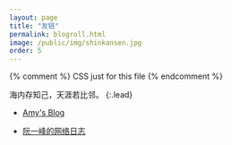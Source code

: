 ```yaml
---
layout: page
title: "友链"
permalink: blogroll.html
image: /public/img/shinkansen.jpg
order: 5
---
```


{% comment %}
  CSS just for this file
{% endcomment %}

<style>
  small {
    color: #999;
  }
</style>


海内存知己，天涯若比邻。
{:.lead}

* [Amy's Blog](http://banyaner.github.io/)

* [阮一峰的网络日志](http://www.ruanyifeng.com/blog/)
